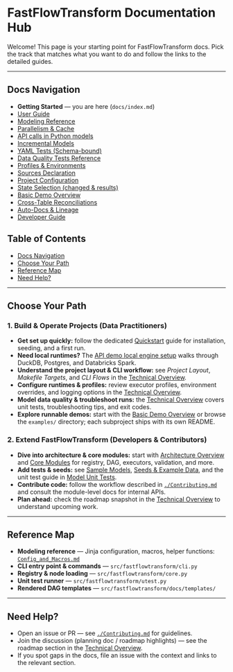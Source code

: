 # FastFlowTransform Documentation Hub

Welcome! This page is your starting point for FastFlowTransform docs. Pick the track that matches what you want to do and follow the links to the detailed guides.

---

## Docs Navigation
- **Getting Started** — you are here (`docs/index.md`)
- [User Guide](./Technical_Overview.md#part-i-operational-guide)
- [Modeling Reference](./Config_and_Macros.md)
- [Parallelism & Cache](./Cache_and_Parallelism.md)
- [API calls in Python models](./Api_Models.md)
- [Incremental Models](./Incremental.md)
- [YAML Tests (Schema-bound)](./YAML_Tests.md)
- [Data Quality Tests Reference](./Data_Quality_Tests.md)
- [Profiles & Environments](./Profiles.md)
- [Sources Declaration](./Sources.md)
- [Project Configuration](./Project_Config.md)
- [State Selection (changed & results)](./State_Selection.md)
- [Basic Demo Overview](./examples/Basic_Demo.md)
- [Cross-Table Reconciliations](./Technical_Overview.md#cross-table-reconciliations)
- [Auto-Docs & Lineage](./Technical_Overview.md#auto-docs-lineage)
- [Developer Guide](./Technical_Overview.md#part-ii-architecture-internals)

## Table of Contents

- [Docs Navigation](#docs-navigation)
- [Choose Your Path](#choose-your-path)
- [Reference Map](#reference-map)
- [Need Help?](#need-help)

---

## Choose Your Path

### 1. Build & Operate Projects (Data Practitioners)

- **Get set up quickly:** follow the dedicated [Quickstart](Quickstart.md) guide for installation, seeding, and a first run.
- **Need local runtimes?** The [API demo local engine setup](examples/Local_Engine_Setup.md) walks through DuckDB, Postgres, and Databricks Spark.
- **Understand the project layout & CLI workflow:** see *Project Layout*, *Makefile Targets*, and *CLI Flows* in the [Technical Overview](Technical_Overview.md#project-layout).
- **Configure runtimes & profiles:** review executor profiles, environment overrides, and logging options in the [Technical Overview](Technical_Overview.md#profiles-environment-overrides).
- **Model data quality & troubleshoot runs:** the [Technical Overview](Technical_Overview.md#model-unit-tests-fft-utest) covers unit tests, troubleshooting tips, and exit codes.
- **Explore runnable demos:** start with the [Basic Demo Overview](examples/Basic_Demo.md) or browse the `examples/` directory; each subproject ships with its own README.

### 2. Extend FastFlowTransform (Developers & Contributors)

- **Dive into architecture & core modules:** start with [Architecture Overview](Technical_Overview.md#architecture-overview) and [Core Modules](Technical_Overview.md#core-modules) for registry, DAG, executors, validation, and more.
- **Add tests & seeds:** see [Sample Models](Technical_Overview.md#sample-models), [Seeds & Example Data](Technical_Overview.md#seeds-example-data), and the unit test guide in [Model Unit Tests](Technical_Overview.md#model-unit-tests-fft-utest).
- **Contribute code:** follow the workflow described in [`./Contributing.md`](./Contributing.md) and consult the module-level docs for internal APIs.
- **Plan ahead:** check the roadmap snapshot in the [Technical Overview](Technical_Overview.md#roadmap-snapshot) to understand upcoming work.

---

## Reference Map

- **Modeling reference** — Jinja configuration, macros, helper functions: [`Config_and_Macros.md`](Config_and_Macros.md)
- **CLI entry point & commands** — `src/fastflowtransform/cli.py`
- **Registry & node loading** — `src/fastflowtransform/core.py`
- **Unit test runner** — `src/fastflowtransform/utest.py`
- **Rendered DAG templates** — `src/fastflowtransform/docs/templates/`

---

## Need Help?

- Open an issue or PR — see [`./Contributing.md`](./Contributing.md) for guidelines.
- Join the discussion (planning doc / roadmap highlights) — see the roadmap section in the [Technical Overview](Technical_Overview.md#roadmap-snapshot).
- If you spot gaps in the docs, file an issue with the context and links to the relevant section.
